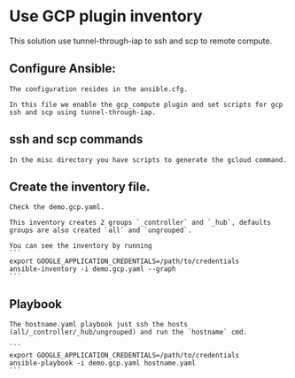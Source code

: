 # Use GCP plugin inventory

This solution use tunnel-through-iap to ssh and scp to remote compute.

## Configure Ansible:
    The configuration resides in the ansible.cfg. 
    
    In this file we enable the gcp_compute plugin and set scripts for gcp ssh and scp using tunnel-through-iap.

## ssh and scp commands
    In the misc directory you have scripts to generate the gcloud command.

## Create the inventory file.
    Check the demo.gcp.yaml. 

    This inventory creates 2 groups `_controller` and `_hub`, defaults groups are also created `all` and `ungrouped`.

    You can see the inventory by running 
    ```
    export GOOGLE_APPLICATION_CREDENTIALS=/path/to/credentials
    ansible-inventory -i demo.gcp.yaml --graph
    ```

## Playbook
    The hostname.yaml playbook just ssh the hosts (all/_controller/_hub/ungrouped) and run the `hostname` cmd.

    ```
    export GOOGLE_APPLICATION_CREDENTIALS=/path/to/credentials
    ansible-playbook -i demo.gcp.yaml hostname.yaml
    ```
